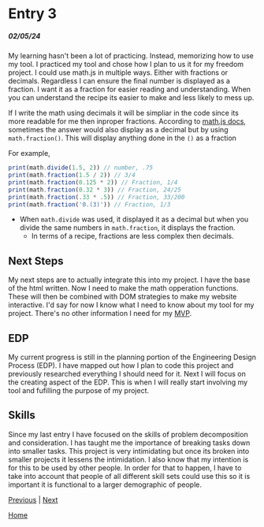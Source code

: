 # Entry 3
##### 02/05/24

My learning hasn't been a lot of practicing. Instead, memorizing how to use my tool. I practiced my tool and chose how I plan to us it for my freedom project. I could use math.js in multiple ways. Either with fractions or decimals. Regardless I can ensure the final number is displayed as a fraction. I want it as a fraction for easier reading and understanding. When you can understand the recipe its easier to make and less likely to mess up.

If I write the math using decimals it will be simpliar in the code since its more readable for me then inproper fractions. According to [math.js docs](https://mathjs.org/docs/datatypes/fractions.html), sometimes the answer would also display as a decimal but by using `math.fraction()`. This will display anything done in the `()` as a fraction

For example,
```js
print(math.divide(1.5, 2)) // number, .75
print(math.fraction(1.5 / 2)) // 3/4
print(math.fraction(0.125 * 2)) // Fraction, 1/4
print(math.fraction(0.32 * 3)) // Fraction, 24/25
print(math.fraction(.33 * .5)) // Fraction, 33/200
print(math.fraction('0.(3)')) // Fraction, 1/3
```
* When  `math.divide` was used, it displayed it as a decimal but when you divide the same numbers in `math.fraction`, it displays the fraction.
    * In terms of a recipe, fractions are less complex then decimals.

## Next Steps

My next steps are to actually integrate this into my project. I have the base of the html written. Now I need to make the math opperation functions. These will then be combined with DOM strategies to make my website interactive. I'd say for now I know what I need to know about my tool for my project. There's no other information I need for my [MVP](https://docs.google.com/document/d/1tdcRKZRCZbQHeDqc7xPYZlNnlt-2lSDMCVYXop_8C24/edit?usp=sharing).


## EDP

My current progress is still in the planning portion of the Engineering Design Process (EDP). I have mapped out how I plan to code this project and previously researched everything I should need for it. Next I will focus on the creating aspect of the EDP. This is when I will really start involving my tool and fufilling the purpose of my project.


## Skills

Since my last entry I have focused on the skills of problem decomposition and consideration. I has taught me the importance of breaking tasks down into smaller tasks. This project is very intimidating but once its broken into smaller projects it lessens the intimidation. I also know that my intention is for this to be used by other people. In order for that to happen, I have to take into account that people of all different skill sets could use this so it is important it is functional to a larger demographic of people.

[Previous](entry02.md) | [Next](entry04.md)

[Home](../README.md)